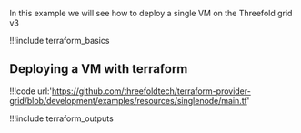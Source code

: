 In this example we will see how to deploy a single VM on the Threefold grid v3

!!!include terraform_basics


## Deploying a VM with terraform

!!!code url:'https://github.com/threefoldtech/terraform-provider-grid/blob/development/examples/resources/singlenode/main.tf'


!!!include terraform_outputs